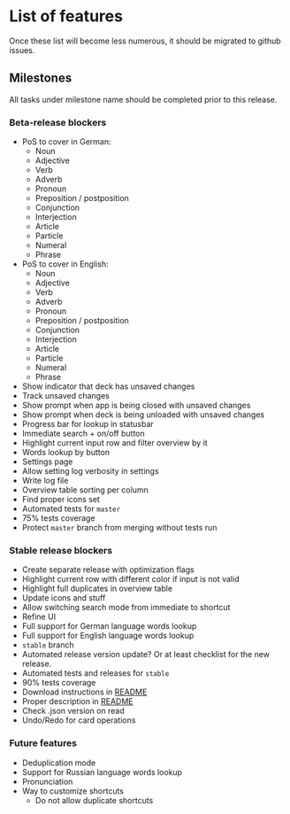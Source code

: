 # List of features

Once these list will become less numerous, it should be migrated to github issues.

## Milestones

All tasks under milestone name should be completed prior to this release.

### Beta-release blockers

* PoS to cover in German:
    * Noun
    * Adjective
    * Verb
    * Adverb
    * Pronoun
    * Preposition / postposition
    * Conjunction
    * Interjection
    * Article
    * Particle
    * Numeral
    * Phrase
* PoS to cover in English:
    * Noun
    * Adjective
    * Verb
    * Adverb
    * Pronoun
    * Preposition / postposition
    * Conjunction
    * Interjection
    * Article
    * Particle
    * Numeral
    * Phrase
* Show indicator that deck has unsaved changes
* Track unsaved changes
* Show prompt when app is being closed with unsaved changes
* Show prompt when deck is being unloaded with unsaved changes
* Progress bar for lookup in statusbar
* Immediate search + on/off button
* Highlight current input row and filter overview by it
* Words lookup by button
* Settings page
* Allow setting log verbosity in settings
* Write log file
* Overview table sorting per column
* Find proper icons set
* Automated tests for `master`
* 75% tests coverage
* Protect `master` branch from merging without tests run

### Stable release blockers

* Create separate release with optimization flags
* Highlight current row with different color if input is not valid
* Highlight full duplicates in overview table
* Update icons and stuff
* Allow switching search mode from immediate to shortcut
* Refine UI
* Full support for German language words lookup
* Full support for English language words lookup
* `stable` branch
* Automated release version update? Or at least checklist for the new release.
* Automated tests and releases for `stable`
* 90% tests coverage
* Download instructions in [README](README.md)
* Proper description in [README](README.md)
* Check .json version on read
* Undo/Redo for card operations

### Future features

* Deduplication mode
* Support for Russian language words lookup
* Pronunciation
* Way to customize shortcuts
    * Do not allow duplicate shortcuts
